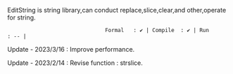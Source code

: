 EditString is string library,can conduct replace,slice,clear,and other,operate for string.

                                   Formal   : ✔ | Compile  : ✔ | Run      : -- |




Update - 2023/3/16 : Improve performance.

Update - 2023/2/14 : Revise function : strslice.
